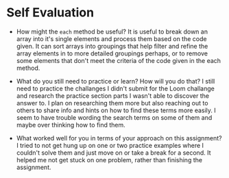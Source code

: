 # Self Evaluation

- How might the `each` method be useful?
It is useful to break down an array into it's single elements and process them based on the code given. It can sort arrays into groupings that help filter and refine the array elements in to more detailed groupings perhaps, or to remove some elements that don't meet the criteria of the code given in the each method. 

- What do you still need to practice or learn? How will you do that?
I still need to practice the challanges I didn't submit for the Loom challange and research the practice section parts I wasn't able to discover the answer to. I plan on researching them more but also reaching out to others to share info and hints on how to find these terms more easily. I seem to have trouble wording the search terms on some of them and maybe over thinking how to find them.
- What worked well for you in terms of your approach on this
assignment?
I tried to not get hung up on one or two practice examples where I couldn't solve them and just move on or take a break for a second. It helped me not get stuck on one problem, rather than finishing the assignment. 
